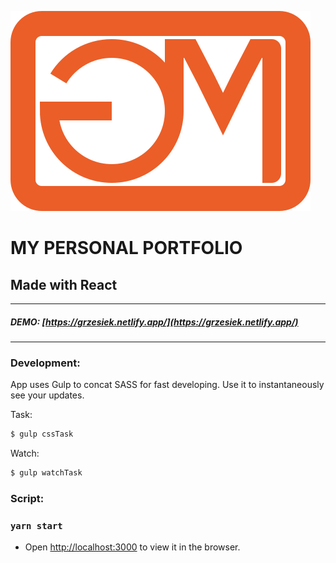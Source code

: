 ![alt text](https://raw.githubusercontent.com/GrzesiekMusial/portfoliogm/db6362e29fbbe68c7c1cb0a6929b4b0cb85c546c/src/app/media/svg/logo.svg "Logo")

# **MY PERSONAL PORTFOLIO**

## Made with React

---

##### DEMO: [https://grzesiek.netlify.app/](https://grzesiek.netlify.app/)

---

### Development:

App uses Gulp to concat SASS for fast developing.
Use it to instantaneously see your updates.

Task:

```sh
$ gulp cssTask
```

Watch:

```sh
$ gulp watchTask
```

### Script:

### `yarn start`

-   Open [http://localhost:3000](http://localhost:3000) to view it in the browser.
